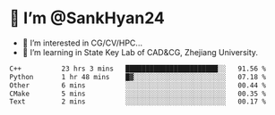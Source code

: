 # 👋 I’m @SankHyan24

- 👀 I’m interested in CG/CV/HPC...
- 🌱 I’m learning in State Key Lab of CAD&CG, Zhejiang University.

<!---
SankHyan24/SankHyan24 is a ✨ special ✨ repository because its `README.md` (this file) appears on your GitHub profile.
You can click the Preview link to take a look at your changes.
--->
<!--START_SECTION:waka-->

```txt
C++          23 hrs 3 mins   ███████████████████████░░   91.56 %
Python       1 hr 48 mins    █▓░░░░░░░░░░░░░░░░░░░░░░░   07.18 %
Other        6 mins          ░░░░░░░░░░░░░░░░░░░░░░░░░   00.44 %
CMake        5 mins          ░░░░░░░░░░░░░░░░░░░░░░░░░   00.35 %
Text         2 mins          ░░░░░░░░░░░░░░░░░░░░░░░░░   00.17 %
```

<!--END_SECTION:waka-->
